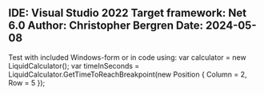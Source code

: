 IDE:                 Visual Studio 2022
Target framework:    Net 6.0
Author:              Christopher Bergren
Date:                2024-05-08
----------------------------------------

Test with included Windows-form or in code using:
  var calculator = new LiquidCalculator();
  var timeInSeconds = LiquidCalculator.GetTimeToReachBreakpoint(new Position { Column = 2, Row = 5 });

